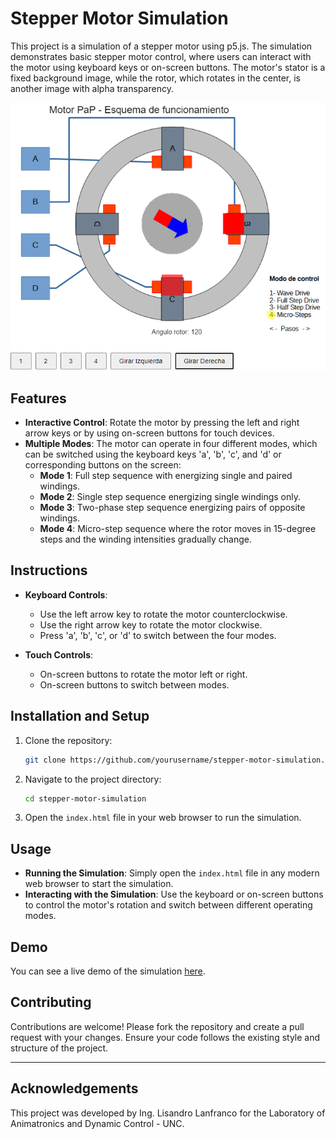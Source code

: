 # Stepper Motor Simulation

This project is a simulation of a stepper motor using p5.js. The simulation demonstrates basic stepper motor control, where users can interact with the motor using keyboard keys or on-screen buttons. 
The motor's stator is a fixed background image, while the rotor, which rotates in the center, is another image with alpha transparency.

![screen_cap](images/screencap.png)

## Features

- **Interactive Control**: Rotate the motor by pressing the left and right arrow keys or by using on-screen buttons for touch devices.
- **Multiple Modes**: The motor can operate in four different modes, which can be switched using the keyboard keys 'a', 'b', 'c', and 'd' or corresponding buttons on the screen:
  - **Mode 1**: Full step sequence with energizing single and paired windings.
  - **Mode 2**: Single step sequence energizing single windings only.
  - **Mode 3**: Two-phase step sequence energizing pairs of opposite windings.
  - **Mode 4**: Micro-step sequence where the rotor moves in 15-degree steps and the winding intensities gradually change.

## Instructions

- **Keyboard Controls**:
  - Use the left arrow key to rotate the motor counterclockwise.
  - Use the right arrow key to rotate the motor clockwise.
  - Press 'a', 'b', 'c', or 'd' to switch between the four modes.
  
- **Touch Controls**:
  - On-screen buttons to rotate the motor left or right.
  - On-screen buttons to switch between modes.

## Installation and Setup

1. Clone the repository:
   ```sh
   git clone https://github.com/yourusername/stepper-motor-simulation.git
   ```
2. Navigate to the project directory:
   ```sh
   cd stepper-motor-simulation
   ```
3. Open the `index.html` file in your web browser to run the simulation.

## Usage

- **Running the Simulation**: Simply open the `index.html` file in any modern web browser to start the simulation.
- **Interacting with the Simulation**: Use the keyboard or on-screen buttons to control the motor's rotation and switch between different operating modes.

## Demo

You can see a live demo of the simulation [here](https://lisandro-lanfranco.github.io/stepper-motor/index.html "Stepper-motor").

## Contributing

Contributions are welcome! Please fork the repository and create a pull request with your changes. Ensure your code follows the existing style and structure of the project.

---

## Acknowledgements
This project was developed by Ing. Lisandro Lanfranco for the Laboratory of Animatronics and Dynamic Control - UNC.
